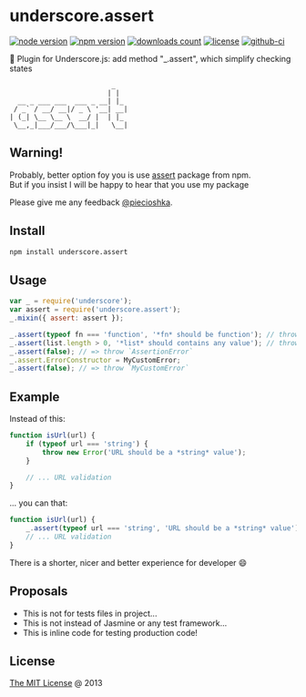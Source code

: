 # underscore.assert

[![node version](https://img.shields.io/node/v/underscore.assert.svg)](https://www.npmjs.com/package/underscore.assert)
[![npm version](https://badge.fury.io/js/underscore.assert.svg)](https://badge.fury.io/js/underscore.assert)
[![downloads count](https://img.shields.io/npm/dt/underscore.assert.svg)](https://www.npmjs.com/package/underscore.assert)
[![license](https://img.shields.io/npm/l/underscore.assert.svg)](https://piecioshka.mit-license.org)
[![github-ci](https://github.com/piecioshka/underscore.assert/actions/workflows/testing.yml/badge.svg)](https://github.com/piecioshka/underscore.assert/actions/workflows/testing.yml)

:hammer: Plugin for Underscore.js: add method "\_.assert", which simplify checking states

```
                         _
                        | |
  __ _ ___ ___  ___ _ __| |_
 / _` / __/ __|/ _ \ '__| __|
| (_| \__ \__ \  __/ |  | |_
 \__,_|___/___/\___|_|   \__|

```

## Warning!

Probably, better option foy you is use [assert](https://www.npmjs.com/package/assert) package from npm.<br/>
But if you insist I will be happy to hear that you use my package

Please give me any feedback [@piecioshka](https://twitter.com/piecioshka).

## Install

```bash
npm install underscore.assert
```

## Usage

```javascript
var _ = require('underscore');
var assert = require('underscore.assert');
_.mixin({ assert: assert });

_.assert(typeof fn === 'function', '*fn* should be function'); // throws AssertionError
_.assert(list.length > 0, '*list* should contains any value'); // throws ONLY when list is empty
_.assert(false); // => throw `AssertionError`
_.assert.ErrorConstructor = MyCustomError;
_.assert(false); // => throw `MyCustomError`
```

## Example

Instead of this:

```javascript
function isUrl(url) {
    if (typeof url === 'string') {
        throw new Error('URL should be a *string* value');
    }

    // ... URL validation
}
```

... you can that:

```javascript
function isUrl(url) {
    _.assert(typeof url === 'string', 'URL should be a *string* value');
    // ... URL validation
}

```

There is a shorter, nicer and better experience for developer :smile:

## Proposals

* This is not for tests files in project...
* This is not instead of Jasmine or any test framework...
* This is inline code for testing production code!

## License

[The MIT License](https://piecioshka.mit-license.org) @ 2013
